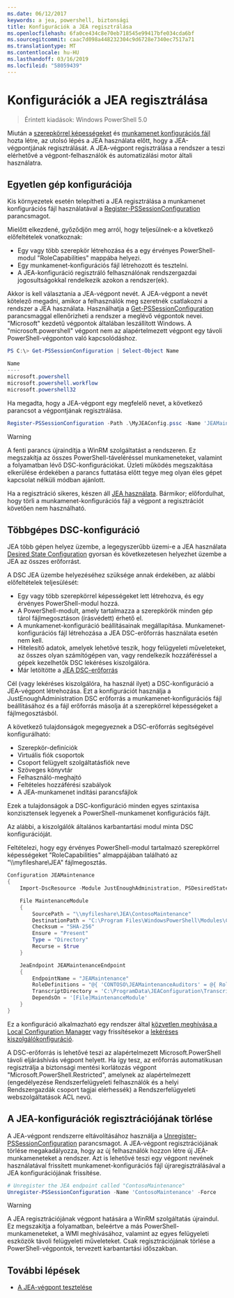```yaml
---
ms.date: 06/12/2017
keywords: a jea, powershell, biztonsági
title: Konfigurációk a JEA regisztrálása
ms.openlocfilehash: 6fa0ce434c8e70eb718545e99417bfe034cda6bf
ms.sourcegitcommit: caac7d098a448232304c9d6728e7340ec7517a71
ms.translationtype: MT
ms.contentlocale: hu-HU
ms.lasthandoff: 03/16/2019
ms.locfileid: "58059439"
---
```

# <a name="registering-jea-configurations"></a>Konfigurációk a JEA regisztrálása

> Érintett kiadások: Windows PowerShell 5.0

Miután a [szerepkörrel képességeket](role-capabilities.md) és [munkamenet konfigurációs fájl](session-configurations.md) hozta létre, az utolsó lépés a JEA használata előtt, hogy a JEA-végpontjának regisztrálását.
A JEA-végpont regisztrálása a rendszer a teszi elérhetővé a végpont-felhasználók és automatizálási motor általi használatra.

## <a name="single-machine-configuration"></a>Egyetlen gép konfigurációja

Kis környezetek esetén telepítheti a JEA regisztrálása a munkamenet konfigurációs fájl használatával a [Register-PSSessionConfiguration](https://msdn.microsoft.com/powershell/reference/5.1/microsoft.powershell.core/register-pssessionconfiguration) parancsmagot.

Mielőtt elkezdené, győződjön meg arról, hogy teljesülnek-e a következő előfeltételek vonatkoznak:
- Egy vagy több szerepkör létrehozása és a egy érvényes PowerShell-modul "RoleCapabilities" mappába helyezi.
- Egy munkamenet-konfigurációs fájl létrehozott és tesztelni.
- A JEA-konfiguráció regisztráló felhasználónak rendszergazdai jogosultságokkal rendelkezik azokon a rendszer(ek).

Akkor is kell választania a JEA-végpont nevét.
A JEA-végpont a nevét kötelező megadni, amikor a felhasználók meg szeretnék csatlakozni a rendszer a JEA használata.
Használhatja a [Get-PSSessionConfiguration](https://msdn.microsoft.com/powershell/reference/5.1/microsoft.powershell.core/get-pssessionconfiguration) parancsmaggal ellenőrizheti a rendszer a meglévő végpontok nevei.
"Microsoft" kezdetű végpontok általában leszállított Windows.
A "microsoft.powershell" végpont nem az alapértelmezett végpont egy távoli PowerShell-végponton való kapcsolódáshoz.

```powershell
PS C:\> Get-PSSessionConfiguration | Select-Object Name

Name
----
microsoft.powershell
microsoft.powershell.workflow
microsoft.powershell32
```

Ha megadta, hogy a JEA-végpont egy megfelelő nevet, a következő parancsot a végpontjának regisztrálása.

```powershell
Register-PSSessionConfiguration -Path .\MyJEAConfig.pssc -Name 'JEAMaintenance' -Force
```

> [!WARNING]
> A fenti parancs újraindítja a WinRM szolgáltatást a rendszeren.
> Ez megszakítja az összes PowerShell-táveléréssel munkameneteket, valamint a folyamatban lévő DSC-konfigurációkat.
> Üzleti működés megszakítása elkerülése érdekében a parancs futtatása előtt tegye meg olyan éles gépet kapcsolat nélküli módban ajánlott.

Ha a regisztráció sikeres, készen áll [JEA használata](using-jea.md).
Bármikor; előfordulhat, hogy törli a munkamenet-konfigurációs fájl a végpont a regisztrációt követően nem használható.

## <a name="multi-machine-configuration-with-dsc"></a>Többgépes DSC-konfiguráció

JEA több gépen helyez üzembe, a legegyszerűbb üzemi-e a JEA használata [Desired State Configuration](https://msdn.microsoft.com/powershell/dsc/overview) gyorsan és következetesen helyezhet üzembe a JEA az összes erőforrást.

A DSC JEA üzembe helyezéséhez szüksége annak érdekében, az alábbi előfeltételek teljesülését:
- Egy vagy több szerepkörrel képességeket lett létrehozva, és egy érvényes PowerShell-modul hozzá.
- A PowerShell-modult, amely tartalmazza a szerepkörök minden gép tárol fájlmegosztáson (írásvédett) érhető el.
- A munkamenet-konfiguráció beállításainak megállapítása. Munkamenet-konfigurációs fájl létrehozása a JEA DSC-erőforrás használata esetén nem kell.
- Hitelesítő adatok, amelyek lehetővé teszik, hogy felügyeleti műveleteket, az összes olyan számítógépen van, vagy rendelkezik hozzáféréssel a gépek kezelhetők DSC lekéréses kiszolgálóra.
- Már letöltötte a [JEA DSC-erőforrás](https://github.com/PowerShell/JEA/tree/master/DSC%20Resource)

Cél (vagy lekéréses kiszolgálóra, ha használ ilyet) a DSC-konfiguráció a JEA-végpont létrehozása.
Ezt a konfigurációt használja a JustEnoughAdministration DSC erőforrás a munkamenet-konfigurációs fájl beállításához és a fájl erőforrás másolja át a szerepkörrel képességeket a fájlmegosztásból.

A következő tulajdonságok megegyeznek a DSC-erőforrás segítségével konfigurálható:
- Szerepkör-definíciók
- Virtuális fiók csoportok
- Csoport felügyelt szolgáltatásfiók neve
- Szöveges könyvtár
- Felhasználó-meghajtó
- Feltételes hozzáférési szabályok
- A JEA-munkamenet indítási parancsfájlok

Ezek a tulajdonságok a DSC-konfiguráció minden egyes szintaxisa konzisztensek legyenek a PowerShell-munkamenet konfigurációs fájlt.

Az alábbi, a kiszolgálók általános karbantartási modul minta DSC konfigurációját.

Feltételezi, hogy egy érvényes PowerShell-modul tartalmazó szerepkörrel képességeket "RoleCapabilities" almappájában található az "\\\\myfileshare\\JEA" fájlmegosztás.


```powershell
Configuration JEAMaintenance
{
    Import-DscResource -Module JustEnoughAdministration, PSDesiredStateConfiguration

    File MaintenanceModule
    {
        SourcePath = "\\myfileshare\JEA\ContosoMaintenance"
        DestinationPath = "C:\Program Files\WindowsPowerShell\Modules\ContosoMaintenance"
        Checksum = "SHA-256"
        Ensure = "Present"
        Type = "Directory"
        Recurse = $true
    }

    JeaEndpoint JEAMaintenanceEndpoint
    {
        EndpointName = "JEAMaintenance"
        RoleDefinitions = "@{ 'CONTOSO\JEAMaintenanceAuditors' = @{ RoleCapabilities = 'GeneralServerMaintenance-Audit' }; 'CONTOSO\JEAMaintenanceAdmins' = @{ RoleCapabilities = 'GeneralServerMaintenance-Audit', 'GeneralServerMaintenance-Admin' } }"
        TranscriptDirectory = 'C:\ProgramData\JEAConfiguration\Transcripts'
        DependsOn = '[File]MaintenanceModule'
    }
}
```

Ez a konfiguráció alkalmazható egy rendszer által [közvetlen meghívása a Local Configuration Manager](https://msdn.microsoft.com/powershell/dsc/metaconfig) vagy frissítésekor a [lekéréses kiszolgálókonfiguráció](https://msdn.microsoft.com/powershell/dsc/pullserver).

A DSC-erőforrás is lehetővé teszi az alapértelmezett Microsoft.PowerShell távoli eljáráshívás végpont helyett.
Ha így tesz, az erőforrás automatikusan regisztrálja a biztonsági mentési korlátozás végpont "Microsoft.PowerShell.Restricted", amelynek az alapértelmezett (engedélyezése Rendszerfelügyeleti felhasználók és a helyi Rendszergazdák csoport tagjai elérhessék) a Rendszerfelügyeleti webszolgáltatások ACL nevű.

## <a name="unregistering-jea-configurations"></a>A JEA-konfigurációk regisztrációjának törlése

A JEA-végpont rendszerre eltávolításához használja a [Unregister-PSSessionConfiguration](https://msdn.microsoft.com/powershell/reference/5.1/microsoft.powershell.core/Unregister-PSSessionConfiguration) parancsmagot.
A JEA-végpont regisztrációjának törlése megakadályozza, hogy az új felhasználók hozzon létre új JEA-munkameneteket a rendszer.
Azt is lehetővé teszi egy végpont nevének használatával frissített munkamenet-konfigurációs fájl újraregisztrálásával a JEA konfigurációjának frissítése.

```powershell
# Unregister the JEA endpoint called "ContosoMaintenance"
Unregister-PSSessionConfiguration -Name 'ContosoMaintenance' -Force
```

> [!WARNING]
> A JEA regisztrációjának végpont hatására a WinRM szolgáltatás újraindul.
> Ez megszakítja a folyamatban, beleértve a más PowerShell-munkameneteket, a WMI meghívásához, valamint az egyes felügyeleti eszközök távoli felügyeleti műveleteket.
> Csak regisztrációjának törlése a PowerShell-végpontok, tervezett karbantartási időszakban.

## <a name="next-steps"></a>További lépések

- [A JEA-végpont tesztelése](using-jea.md)
